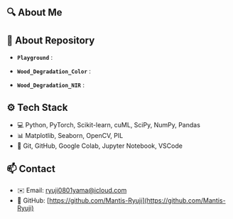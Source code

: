 ## 🔍 About Me


## 🚀 About Repository

- **`Playground`** :

  
- **`Wood_Degradation_Color`** :

  
- **`Wood_Degradation_NIR`** :


## ⚙️ Tech Stack

- 💻 Python, PyTorch, Scikit-learn, cuML, SciPy, NumPy, Pandas
- 📊 Matplotlib, Seaborn, OpenCV, PIL
- 📁 Git, GitHub, Google Colab, Jupyter Notebook, VSCode

## 📫 Contact

- ✉️ Email: ryuji0801yama@icloud.com
- 📂 GitHub: [https://github.com/Mantis-Ryuji](https://github.com/Mantis-Ryuji)
